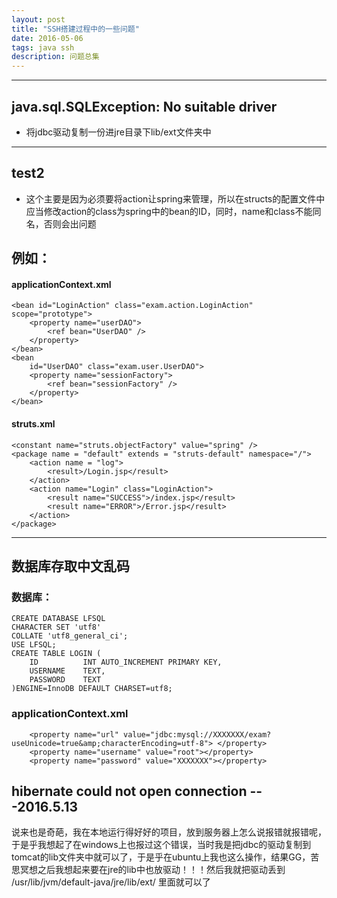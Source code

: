 ```yaml
---
layout: post
title: "SSH搭建过程中的一些问题"
date: 2016-05-06
tags: java ssh
description: 问题总集
---
```

***

## java.sql.SQLException: No suitable driver
* 将jdbc驱动复制一份进jre目录下lib/ext文件夹中

***

## test2
  * 这个主要是因为必须要将action让spring来管理，所以在structs的配置文件中应当修改action的class为spring中的bean的ID，同时，name和class不能同名，否则会出问题

## 例如：

#### applicationContext.xml
    <bean id="LoginAction" class="exam.action.LoginAction"  scope="prototype">
        <property name="userDAO">
            <ref bean="UserDAO" />
        </property>
    </bean>
    <bean
        id="UserDAO" class="exam.user.UserDAO">
        <property name="sessionFactory">
            <ref bean="sessionFactory" />
        </property>
    </bean>

#### struts.xml

    <constant name="struts.objectFactory" value="spring" />
    <package name = "default" extends = "struts-default" namespace="/">
        <action name = "log">
            <result>/Login.jsp</result>
        </action>
        <action name="Login" class="LoginAction">
            <result name="SUCCESS">/index.jsp</result>
            <result name="ERROR">/Error.jsp</result>
        </action>
    </package>

***

## 数据库存取中文乱码

### 数据库：

    CREATE DATABASE LFSQL
    CHARACTER SET 'utf8'
    COLLATE 'utf8_general_ci';
    USE LFSQL;
    CREATE TABLE LOGIN (
        ID          INT AUTO_INCREMENT PRIMARY KEY,
        USERNAME    TEXT,
        PASSWORD    TEXT
    )ENGINE=InnoDB DEFAULT CHARSET=utf8;

### applicationContext.xml

        <property name="url" value="jdbc:mysql://XXXXXXX/exam?useUnicode=true&amp;characterEncoding=utf-8"> </property>
        <property name="username" value="root"></property>
        <property name="password" value="XXXXXXX"></property>

## hibernate could not open connection ---2016.5.13

说来也是奇葩，我在本地运行得好好的项目，放到服务器上怎么说报错就报错呢，于是乎我想起了在windows上也报过这个错误，当时我是把jdbc的驱动复制到tomcat的lib文件夹中就可以了，于是乎在ubuntu上我也这么操作，结果GG，苦思冥想之后我想起来要在jre的lib中也放驱动！！！然后我就把驱动丢到
    /usr/lib/jvm/default-java/jre/lib/ext/
    里面就可以了